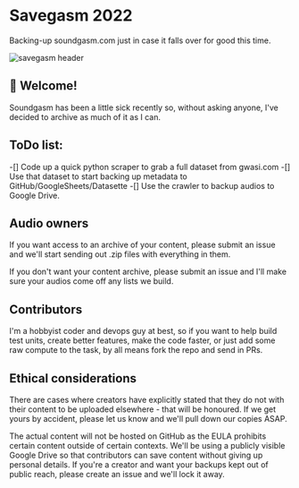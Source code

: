 # Savegasm 2022

Backing-up soundgasm.com just in case it falls over for good this time.

![savegasm header](https://repository-images.githubusercontent.com/511645343/06b86374-c9b2-4564-92d0-f58450174aed)

## 👋 Welcome!

Soundgasm has been a little sick recently so, without asking anyone, I've decided to archive as much of it as I can.

## ToDo list:
-[] Code up a quick python scraper to grab a full dataset from gwasi.com
-[] Use that dataset to start backing up metadata to GitHub/GoogleSheets/Datasette
-[] Use the crawler to backup audios to Google Drive. 

## Audio owners

If you want access to an archive of your content, please submit an issue and we'll start sending out .zip files with everything in them.

If you don't want your content archive, please submit an issue and I'll make sure your audios come off any lists we build.

## Contributors

I'm a hobbyist coder and devops guy at best, so if you want to help build test units, create better features, make the code faster, or just add some raw compute to the task, by all means fork the repo and send in PRs.

## Ethical considerations

There are cases where creators have explicitly stated that they do not with their content to be uploaded elsewhere - that will be honoured. If we get yours by accident, please let us know and we'll pull down our copies ASAP.

The actual content will not be hosted on GitHub as the EULA prohibits certain content outside of certain contexts. We'll be using a publicly visible Google Drive so that contributors can save content without giving up personal details. If you're a creator and want your backups kept out of public reach, please create an issue and we'll lock it away.
